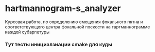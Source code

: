 # hartmannogram-s_analyzer
Курсовая работа, по определению смещения фокального пятна и соответствующего центра фокальной поскости на гартманнограмме каждой субарпетуры


### Тут тесты инициалзиации cmake для куды